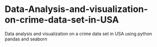 # Data-Analysis-and-visualization-on-crime-data-set-in-USA
Data analysis and visualization on a crime data set in USA using python pandas and seaborn
